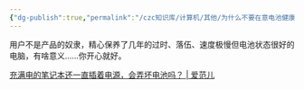 ```yaml
---
{"dg-publish":true,"permalink":"/czc知识库/计算机/其他/为什么不要在意电池健康度/","dgPassFrontmatter":true,"created":"2024-06-18T17:45:23.139+08:00","updated":"2024-12-08T12:34:12.830+08:00"}
---
```



用户不是产品的奴隶，精心保养了几年的过时、落伍、速度极慢但电池状态很好的电脑，有啥意义……你开心就好。




[充满电的笔记本还一直插着电源，会弄坏电池吗？ | 爱范儿](https://www.ifanr.com/1322812)